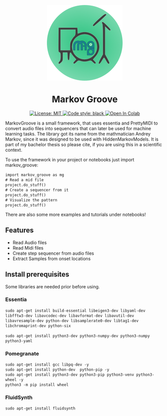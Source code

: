 <p align="center">
    <img alt="mg_logo" src="mg.svg"/>
</p>

<h1 align="center">Markov Groove</h1> 

<p align="center">
    <a title="AGPLv3 License" href="https://choosealicense.com/licenses/agpl-3.0/">
      <img alt="License: MIT" src="https://img.shields.io/badge/LICENSE-MIT-blue?style=for-the-badge" />
    </a>
    <a href="https://github.com/psf/black">
        <img alt="Code style: black" src="https://img.shields.io/badge/code%20style-black-000000?style=for-the-badge"">
    </a>
    <a href="https://colab.research.google.com/github/googlecolab/colabtools/blob/master/notebooks/colab-github-demo.ipynb#scrollTo=8QAWNjizy_3O">
        <img alt="Open In Colab" src="https://img.shields.io/static/v1?label=Notebook&message=Open%20in%20Colab&color=yellow&style=for-the-badge"">
    </a>
</p>

MarkovGroove is a small framework, that uses essentia and PrettyMIDI to convert audio files
into sequencers that can later be used for machine learning tasks. The library got its name
from the mathmatician Andrey Markov, since it was designed to be used with HiddenMarkovModels.
It is part of my bachelor thesis so please cite, if you are using this in a scientific context.

To use the framework in your project or notebooks just import markov_groove:

    import markov_groove as mg
    # Read a mid file
    project.do_stuff()
    # Create a sequencer from it
    project.do_stuff()
    # Visualize the pattern
    project.do_stuff()

There are also some more examples and tutorials under notebooks!

## Features

* Read Audio files
* Read Midi files
* Create step sequencer from audio files
* Extract Samples from onset locations

## Install prerequisites
Some libraries are needed prior before using.

### Essentia
    sudo apt-get install build-essential libeigen3-dev libyaml-dev libfftw3-dev libavcodec-dev libavformat-dev libavutil-dev libavresample-dev python-dev libsamplerate0-dev libtag1-dev libchromaprint-dev python-six

    sudo apt-get install python3-dev python3-numpy-dev python3-numpy python3-yaml

### Pomegranate

    sudo apt-get install gcc libpq-dev -y 
    sudo apt-get install python-dev  python-pip -y  
    sudo apt-get install python3-dev python3-pip python3-venv python3-wheel -y  
    python3 -m pip install wheel

### FluidSynth
    sudo apt-get install fluidsynth
